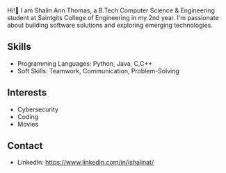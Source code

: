 <div><br class="Apple-interchange-newline">
  
Hi!👋 I am Shalin Ann Thomas, a B.Tech Computer Science & Engineering student at Saintgits College of Engineering in my 2nd year. I'm passionate about building software solutions and exploring emerging technologies.

## Skills
* Programming Languages: Python, Java, C,C++
* Soft Skills: Teamwork, Communication, Problem-Solving

## Interests
* Cybersecurity
* Coding
* Movies

## Contact
* LinkedIn: https://www.linkedin.com/in/ishalinat/

</div>
